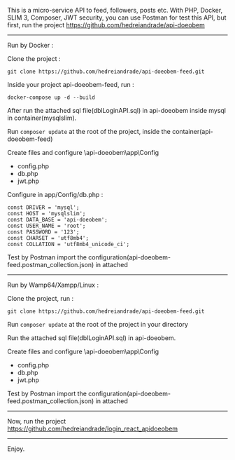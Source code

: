 This is a micro-service API to feed, followers, posts etc. With PHP, Docker, SLIM 3, Composer, JWT security, you can use Postman for test this API, but first, run the project https://github.com/hedreiandrade/api-doeobem

---------------------------------------------------------------------------------------------

Run by Docker : 

Clone the project :

```
git clone https://github.com/hedreiandrade/api-doeobem-feed.git
```

Inside your project api-doeobem-feed, run :

```
docker-compose up -d --build
```

After run the attached sql file(dblLoginAPI.sql) in api-doeobem inside mysql in container(mysqlslim).

Run ```composer update``` at the root of the project, inside the container(api-doeobem-feed)

Create files and configure \api-doeobem\app\Config
- config.php
- db.php
- jwt.php

Configure in app/Config/db.php :

	const DRIVER = 'mysql';
	const HOST = 'mysqlslim';
	const DATA_BASE = 'api-doeobem';
	const USER_NAME = 'root';
	const PASSWORD = '123';
	const CHARSET = 'utf8mb4';
	const COLLATION = 'utf8mb4_unicode_ci';

Test by Postman import the configuration(api-doeobem-feed.postman_collection.json) in attached

---------------------------------------------------------------------------------------------

Run by Wamp64/Xampp/Linux :

Clone the project, run :

```
git clone https://github.com/hedreiandrade/api-doeobem-feed.git 
```

Run ```composer update``` at the root of the project in your directory

Run the attached sql file(dblLoginAPI.sql) in api-doeobem.

Create files and configure \api-doeobem\app\Config
- config.php
- db.php
- jwt.php

Test by Postman import the configuration(api-doeobem-feed.postman_collection.json) in attached

---------------------------------------------------------------------------------------------

Now, run the project https://github.com/hedreiandrade/login_react_apidoeobem

---------------------------------------------------------------------------------------------

Enjoy.
